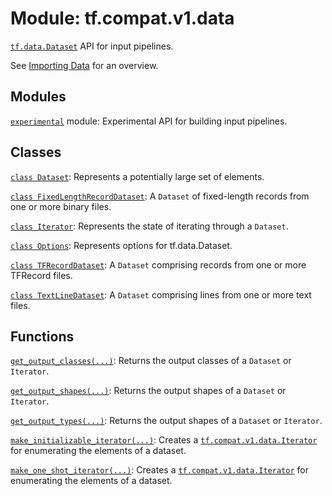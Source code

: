 <div itemscope itemtype="http://developers.google.com/ReferenceObject">
<meta itemprop="name" content="tf.compat.v1.data" />
<meta itemprop="path" content="Stable" />
</div>

# Module: tf.compat.v1.data

<a href="../../../tf/data/Dataset.md"><code>tf.data.Dataset</code></a> API for input pipelines.

<!-- Placeholder for "Used in" -->

See [Importing Data](https://tensorflow.org/guide/datasets) for an overview.

## Modules

[`experimental`](../../../tf/compat/v1/data/experimental.md) module: Experimental API for building input pipelines.

## Classes

[`class Dataset`](../../../tf/compat/v1/data/Dataset.md): Represents a potentially large set of elements.

[`class FixedLengthRecordDataset`](../../../tf/compat/v1/data/FixedLengthRecordDataset.md): A `Dataset` of fixed-length records from one or more binary files.

[`class Iterator`](../../../tf/compat/v1/data/Iterator.md): Represents the state of iterating through a `Dataset`.

[`class Options`](../../../tf/data/Options.md): Represents options for tf.data.Dataset.

[`class TFRecordDataset`](../../../tf/compat/v1/data/TFRecordDataset.md): A `Dataset` comprising records from one or more TFRecord files.

[`class TextLineDataset`](../../../tf/compat/v1/data/TextLineDataset.md): A `Dataset` comprising lines from one or more text files.

## Functions

[`get_output_classes(...)`](../../../tf/compat/v1/data/get_output_classes.md): Returns the output classes of a `Dataset` or `Iterator`.

[`get_output_shapes(...)`](../../../tf/compat/v1/data/get_output_shapes.md): Returns the output shapes of a `Dataset` or `Iterator`.

[`get_output_types(...)`](../../../tf/compat/v1/data/get_output_types.md): Returns the output shapes of a `Dataset` or `Iterator`.

[`make_initializable_iterator(...)`](../../../tf/compat/v1/data/make_initializable_iterator.md): Creates a <a href="../../../tf/compat/v1/data/Iterator.md"><code>tf.compat.v1.data.Iterator</code></a> for enumerating the elements of a dataset.

[`make_one_shot_iterator(...)`](../../../tf/compat/v1/data/make_one_shot_iterator.md): Creates a <a href="../../../tf/compat/v1/data/Iterator.md"><code>tf.compat.v1.data.Iterator</code></a> for enumerating the elements of a dataset.

